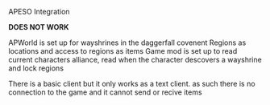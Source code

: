 APESO Integration

**DOES NOT WORK**

APWorld is set up for wayshrines in the daggerfall covenent Regions as locations and access to regions as items
Game mod is set up to read current characters alliance, read when the character descovers a wayshrine and lock regions

There is a basic client but it only works as a text client. as such there is no connection to the game and it cannot send or recive items
